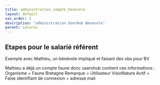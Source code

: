```yaml
---
title: administration_compte_benevole
layout: default
nav_order: 2
description: "administration UserHub Benevole"
parent: salarie
---
```



## Etapes pour le salarié référent

Exemple avec Mathieu, un bénévole impliqué et faisant des obs pour BV

Mathieu a déjà un compte faune donc usershub contient ces informations :
Organisme = Faune Bretagne
Remarque = Utilisateur VisioNature
Actif = False
identifiant de connexion = adresse mail

